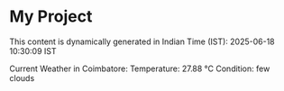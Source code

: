 # My Project

This content is dynamically generated in Indian Time (IST): 2025-06-18 10:30:09 IST


Current Weather in Coimbatore:
Temperature: 27.88 °C
Condition: few clouds
